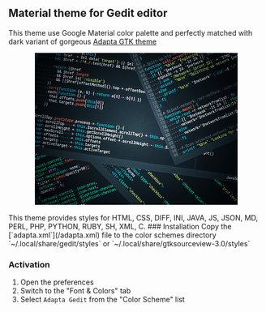## Material theme for Gedit editor
This theme use Google Material color palette and perfectly matched with dark variant of gorgeous [Adapta GTK theme](https://github.com/adapta-project/adapta-gtk-theme)  
<p align="center">
    <img src=/screenshot.png alt="Gedit Material">
</p>
This theme provides styles for HTML, CSS, DIFF, INI, JAVA, JS, JSON, MD, PERL, PHP, PYTHON, RUBY, SH, XML, C.  
### Installation  
Copy the [`adapta.xml`](/adapta.xml) file to the color schemes directory `~/.local/share/gedit/styles` or `~/.local/share/gtksourceview-3.0/styles`

### Activation
  1. Open the preferences
  2. Switch to the "Font & Colors" tab
  3. Select `Adapta Gedit` from the "Color Scheme" list

